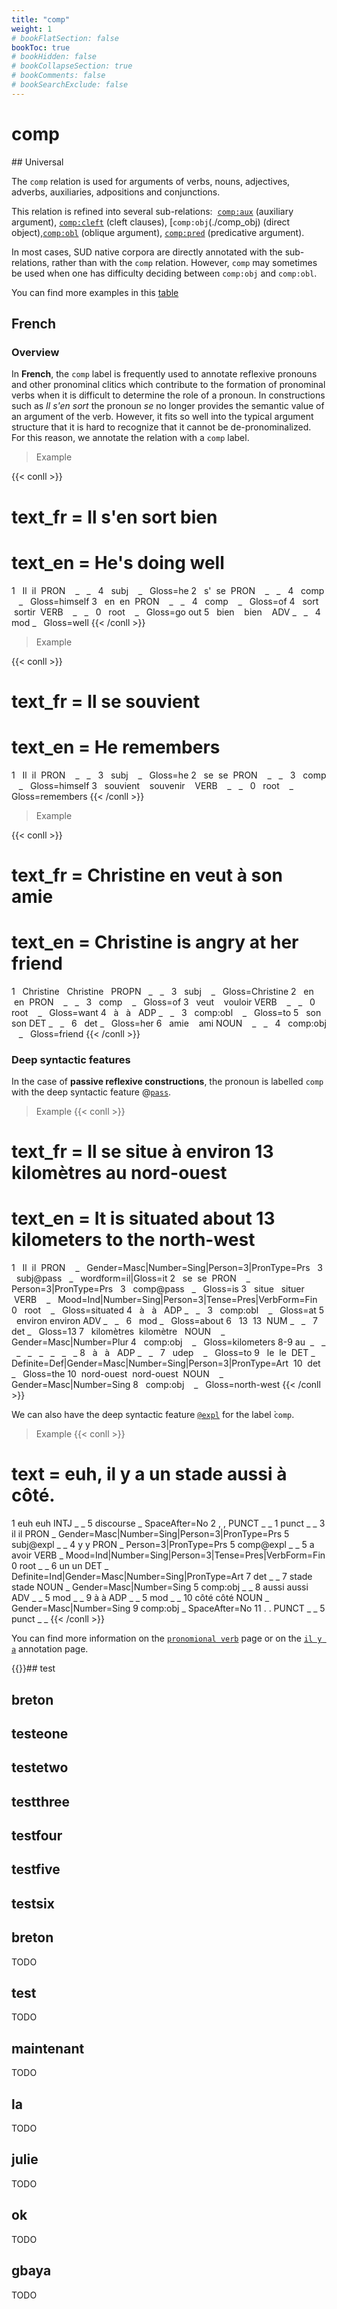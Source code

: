```yaml
---
title: "comp"
weight: 1
# bookFlatSection: false
bookToc: true
# bookHidden: false
# bookCollapseSection: true
# bookComments: false
# bookSearchExclude: false
---
```


# comp

## Universal 

The `comp` relation is used for arguments of verbs, nouns, adjectives, adverbs, auxiliaries, adpositions and conjunctions.

This relation is refined into several sub-relations:  [`comp:aux`](./comp_aux) (auxiliary argument), [`comp:cleft`](./comp_cleft) (cleft clauses), [`comp:obj`(./comp_obj) (direct object),[`comp:obl`](./comp_obl) (oblique argument), [`comp:pred`](./comp_pred) (predicative argument).

In most cases, SUD native corpora are directly annotated with the sub-relations, rather than with the `comp` relation. However, `comp` may sometimes be used when one has difficulty deciding between `comp:obj` and `comp:obl`.

You can find more examples in this [table](http://tables.grew.fr/?data=sud_deps/comp)

## French

### Overview

In **French**, the `comp` label is frequently used to annotate reflexive pronouns and other pronominal clitics which contribute to the formation of pronominal verbs when it is difficult to determine the role of a pronoun. In constructions such as *Il s'en sort* the pronoun *se* no longer provides the semantic value of an argument of the verb. However, it fits so well into the typical argument structure that it is hard to recognize that it cannot be de-pronominalized. For this reason, we annotate the relation with a `comp` label.

> Example 

{{< conll >}}
# text_fr = Il s'en sort bien
# text_en = He's doing well
1   Il  il  PRON    _   _   4   subj    _   Gloss=he
2   s'  se  PRON    _   _   4   comp    _   Gloss=himself
3   en  en  PRON    _   _   4   comp    _   Gloss=of
4   sort    sortir  VERB    _   _   0   root    _   Gloss=go out
5   bien    bien    ADV _   _   4   mod _   Gloss=well
{{< /conll >}}

> Example 

{{< conll >}}
# text_fr = Il se souvient
# text_en = He remembers
1   Il  il  PRON    _   _   3   subj    _   Gloss=he
2   se  se  PRON    _   _   3   comp    _   Gloss=himself
3   souvient    souvenir    VERB    _   _   0   root    _   Gloss=remembers
{{< /conll >}}

> Example 

{{< conll >}}
# text_fr = Christine en veut à son amie
# text_en = Christine is angry at her friend
1   Christine   Christine   PROPN   _   _   3   subj    _   Gloss=Christine
2   en  en  PRON    _   _   3   comp    _   Gloss=of
3   veut    vouloir VERB    _   _   0   root    _   Gloss=want
4   à   à   ADP _   _   3   comp:obl    _   Gloss=to
5   son son DET _   _   6   det _   Gloss=her
6   amie    ami NOUN    _   _   4   comp:obj    _   Gloss=friend
{{< /conll >}}

### Deep syntactic features

In the case of **passive reflexive constructions**, the pronoun is labelled `comp` with the deep syntactic feature @[`pass`](../../Deep/pass.md).


> Example 
{{< conll >}}
# text_fr = Il se situe à environ 13 kilomètres au nord-ouest
# text_en = It is situated about 13 kilometers to the north-west
1   Il  il  PRON    _   Gender=Masc|Number=Sing|Person=3|PronType=Prs   3   subj@pass   _   wordform=il|Gloss=it
2   se  se  PRON    _   Person=3|PronType=Prs   3   comp@pass   _   Gloss=is
3   situe   situer  VERB    _   Mood=Ind|Number=Sing|Person=3|Tense=Pres|VerbForm=Fin   0   root    _   Gloss=situated
4   à   à   ADP _   _   3   comp:obl    _   Gloss=at
5   environ environ ADV _   _   6   mod _   Gloss=about
6   13  13  NUM _   _   7   det _   Gloss=13
7   kilomètres  kilomètre   NOUN    _   Gender=Masc|Number=Plur 4   comp:obj    _   Gloss=kilometers
8-9 au  _   _   _   _   _   _   _   _
8   à   à   ADP _   _   7   udep    _   Gloss=to
9   le  le  DET _   Definite=Def|Gender=Masc|Number=Sing|Person=3|PronType=Art  10  det _   Gloss=the
10  nord-ouest  nord-ouest  NOUN    _   Gender=Masc|Number=Sing 8   comp:obj    _   Gloss=north-west
{{< /conll >}}

We can also have the deep syntactic feature [`@expl`](../../Deep/expletiv.md) for the label ̀`comp`. 

> Example 
{{< conll >}}
# text = euh, il y a un stade aussi à côté.
1	euh	euh	INTJ	_	_	5	discourse	_	SpaceAfter=No
2	,	,	PUNCT	_	_	1	punct	_	_
3	il	il	PRON	_	Gender=Masc|Number=Sing|Person=3|PronType=Prs	5	subj@expl	_	_
4	y	y	PRON	_	Person=3|PronType=Prs	5	comp@expl	_	_
5	a	avoir	VERB	_	Mood=Ind|Number=Sing|Person=3|Tense=Pres|VerbForm=Fin	0	root	_	_
6	un	un	DET	_	Definite=Ind|Gender=Masc|Number=Sing|PronType=Art	7	det	_	_
7	stade	stade	NOUN	_	Gender=Masc|Number=Sing	5	comp:obj	_	_
8	aussi	aussi	ADV	_	_	5	mod	_	_
9	à	à	ADP	_	_	5	mod	_	_
10	côté	côté	NOUN	_	Gender=Masc|Number=Sing	9	comp:obj	_	SpaceAfter=No
11	.	.	PUNCT	_	_	5	punct	_	_
{{< /conll >}}

You can find more information on the [`pronomional verb`](../../../language/French/syntaxic/french_pronominal_verb.md) page or on the [`il y a`](../../../language/French/syntaxic/il_y_a.md) annotation page. 


{{<agg comp_french>}}## test 



## breton 



## testeone 



## testetwo 



## testthree 



## testfour 



## testfive 



## testsix 



## breton

 TODO 


## test

 TODO 


## maintenant

 TODO 


## la

 TODO 


## julie

TODO 



## ok

TODO 



## gbaya

TODO 

